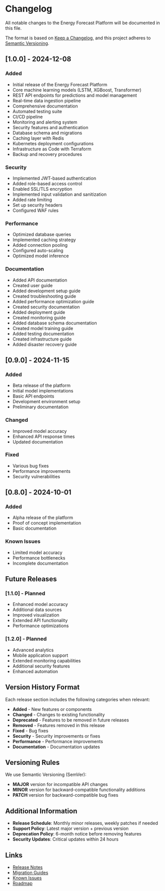 # Changelog

All notable changes to the Energy Forecast Platform will be documented in this file.

The format is based on [Keep a Changelog](https://keepachangelog.com/en/1.0.0/),
and this project adheres to [Semantic Versioning](https://semver.org/spec/v2.0.0.html).

## [1.0.0] - 2024-12-08

### Added
- Initial release of the Energy Forecast Platform
- Core machine learning models (LSTM, XGBoost, Transformer)
- REST API endpoints for predictions and model management
- Real-time data ingestion pipeline
- Comprehensive documentation
- Automated testing suite
- CI/CD pipeline
- Monitoring and alerting system
- Security features and authentication
- Database schema and migrations
- Caching layer with Redis
- Kubernetes deployment configurations
- Infrastructure as Code with Terraform
- Backup and recovery procedures

### Security
- Implemented JWT-based authentication
- Added role-based access control
- Enabled SSL/TLS encryption
- Implemented input validation and sanitization
- Added rate limiting
- Set up security headers
- Configured WAF rules

### Performance
- Optimized database queries
- Implemented caching strategy
- Added connection pooling
- Configured auto-scaling
- Optimized model inference

### Documentation
- Added API documentation
- Created user guide
- Added development setup guide
- Created troubleshooting guide
- Added performance optimization guide
- Created security documentation
- Added deployment guide
- Created monitoring guide
- Added database schema documentation
- Created model training guide
- Added testing documentation
- Created infrastructure guide
- Added disaster recovery guide

## [0.9.0] - 2024-11-15

### Added
- Beta release of the platform
- Initial model implementations
- Basic API endpoints
- Development environment setup
- Preliminary documentation

### Changed
- Improved model accuracy
- Enhanced API response times
- Updated documentation

### Fixed
- Various bug fixes
- Performance improvements
- Security vulnerabilities

## [0.8.0] - 2024-10-01

### Added
- Alpha release of the platform
- Proof of concept implementation
- Basic documentation

### Known Issues
- Limited model accuracy
- Performance bottlenecks
- Incomplete documentation

## Future Releases

### [1.1.0] - Planned
- Enhanced model accuracy
- Additional data sources
- Improved visualization
- Extended API functionality
- Performance optimizations

### [1.2.0] - Planned
- Advanced analytics
- Mobile application support
- Extended monitoring capabilities
- Additional security features
- Enhanced automation

## Version History Format

Each release section includes the following categories when relevant:

- **Added** - New features or components
- **Changed** - Changes to existing functionality
- **Deprecated** - Features to be removed in future releases
- **Removed** - Features removed in this release
- **Fixed** - Bug fixes
- **Security** - Security improvements or fixes
- **Performance** - Performance improvements
- **Documentation** - Documentation updates

## Versioning Rules

We use Semantic Versioning (SemVer):

- **MAJOR** version for incompatible API changes
- **MINOR** version for backward-compatible functionality additions
- **PATCH** version for backward-compatible bug fixes

## Additional Information

- **Release Schedule**: Monthly minor releases, weekly patches if needed
- **Support Policy**: Latest major version + previous version
- **Deprecation Policy**: 6-month notice before removing features
- **Security Updates**: Critical updates within 24 hours

## Links

- [Release Notes](./release_notes/)
- [Migration Guides](./migration_guides/)
- [Known Issues](./known_issues.md)
- [Roadmap](./roadmap.md)
